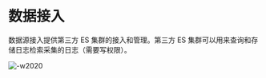 # 数据接入

数据源接入提供第三方 ES 集群的接入和管理。第三方 ES 集群可以用来查询和存储日志检索采集的日志（需要写权限）。

![-w2020](../../media/2019-12-13-10-35-39.jpg)

